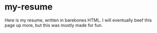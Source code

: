 # my-resume

Here is my resume, written in barebones HTML. I will eventually beef this page up more, but this was mostly made for fun.
